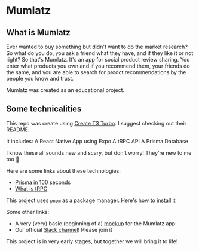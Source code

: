 # Mumlatz

## What is Mumlatz

Ever wanted to buy something but didn't want to do the market research? So what do you do, you ask a friend what they have, and if they like it or not right?
So that's Mumlatz. It's an app for social product review sharing. You enter what products you own and if you recommend them, your friends do the same, and you are able to search for prodct recommendations by the people you know and trust. 

Mumlatz was created as an educational project. 

## Some technicalities

This repo was create using [Create T3 Turbo](https://github.com/t3-oss/create-t3-turbo). I suggest checking out their README.

It includes:
A React Native App using Expo
A tRPC API
A Prisma Database 

I know these all sounds new and scary, but don't worry! They're new to me too 🙂

Here are some links about these technologies:
* [Prisma in 100 seconds](https://www.youtube.com/watch?v=rLRIB6AF2Dg&ab_channel=Fireship)
* [What is tRPC](https://www.youtube.com/watch?v=f9KPBIIKCHY&ab_channel=Evoqys)

This project uses `pnpm` as a package manager. Here's [how to install it](https://pnpm.io/installation)

Some other links:
* A very (very) basic (beginning of a) [mockup](https://excalidraw.com/#json=ImPgbDdM7A-HpHhKQSRIv,5HbrBJxcsV_wsGIIFMUFtw) for the Mumlatz app:
* Our official [Slack channel](https://join.slack.com/t/slack-bkn2400/shared_invite/zt-1inod2x2e-UZRs7189ueYnwHWwDFwATg)! Please join it

This project is in very early stages, but together we will bring it to life!

